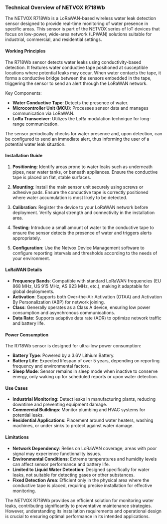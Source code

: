 ### Technical Overview of NETVOX R718Wb

The NETVOX R718Wb is a LoRaWAN-based wireless water leak detection sensor designed to provide real-time monitoring of water presence in specific areas. This sensor is part of the NETVOX series of IoT devices that focus on low-power, wide-area network (LPWAN) solutions suitable for industrial, commercial, and residential settings.

#### Working Principles

The R718Wb sensor detects water leaks using conductivity-based detection. It features water conductive tape positioned at susceptible locations where potential leaks may occur. When water contacts the tape, it forms a conductive bridge between the sensors embedded in the tape, triggering the sensor to send an alert through the LoRaWAN network.

Key Components:
- **Water Conductive Tape**: Detects the presence of water.
- **Microcontroller Unit (MCU)**: Processes sensor data and manages communication via LoRaWAN.
- **LoRa Transceiver**: Utilizes the LoRa modulation technique for long-range communication.

The sensor periodically checks for water presence and, upon detection, can be configured to send an immediate alert, thus informing the user of a potential water leak situation.

#### Installation Guide

1. **Positioning**: Identify areas prone to water leaks such as underneath pipes, near water tanks, or beneath appliances. Ensure the conductive tape is placed on flat, stable surfaces.

2. **Mounting**: Install the main sensor unit securely using screws or adhesive pads. Ensure the conductive tape is correctly positioned where water accumulation is most likely to be detected.

3. **Calibration**: Register the device to your LoRaWAN network before deployment. Verify signal strength and connectivity in the installation area.

4. **Testing**: Introduce a small amount of water to the conductive tape to ensure the sensor detects the presence of water and triggers alerts appropriately.

5. **Configuration**: Use the Netvox Device Management software to configure reporting intervals and thresholds according to the needs of your environment.

#### LoRaWAN Details

- **Frequency Bands**: Compatible with standard LoRaWAN frequencies (EU 868 MHz, US 915 MHz, AS 923 MHz, etc.), making it adaptable for global deployments.
- **Activation**: Supports both Over-the-Air Activation (OTAA) and Activation By Personalization (ABP) for network joining.
- **Class**: Generally operates as a Class A device, ensuring low power consumption and asynchronous communications.
- **Data Rate**: Supports adaptive data rate (ADR) to optimize network traffic and battery life.

#### Power Consumption

The R718Wb sensor is designed for ultra-low power consumption:
- **Battery Type**: Powered by a 3.6V Lithium Battery.
- **Battery Life**: Expected lifespan of over 5 years, depending on reporting frequency and environmental factors.
- **Sleep Mode**: Sensor remains in sleep mode when inactive to conserve energy, only waking up for scheduled reports or upon water detection.

#### Use Cases

- **Industrial Monitoring**: Detect leaks in manufacturing plants, reducing downtime and preventing equipment damage.
- **Commercial Buildings**: Monitor plumbing and HVAC systems for potential leaks.
- **Residential Applications**: Placement around water heaters, washing machines, or under sinks to protect against water damage.

#### Limitations

- **Network Dependency**: Relies on LoRaWAN coverage; areas with poor signal may experience functionality issues.
- **Environmental Conditions**: Extreme temperatures and humidity levels can affect sensor performance and battery life.
- **Limited to Liquid Water Detection**: Designed specifically for water leaks, not suitable for detecting gases or other substances.
- **Fixed Detection Area**: Efficient only in the physical area where the conductive tape is placed, requiring precise installation for effective monitoring.

The NETVOX R718Wb provides an efficient solution for monitoring water leaks, contributing significantly to preventative maintenance strategies. However, understanding its installation requirements and operational design is crucial to ensuring optimal performance in its intended applications.